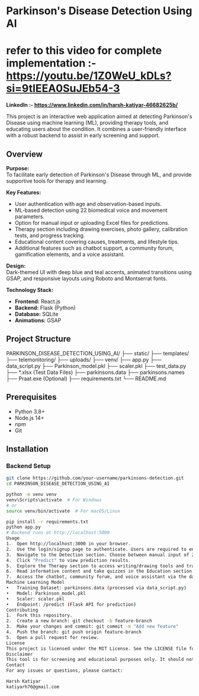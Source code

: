 # Parkinson's Disease Detection Using AI

# refer to this video for complete implementation :- https://youtu.be/1Z0WeU_kDLs?si=9tIEEA0SuJEb54-3
**LinkedIn :- https://www.linkedin.com/in/harsh-katiyar-46682625b/**

This project is an interactive web application aimed at detecting Parkinson's Disease using machine learning (ML), providing therapy tools, and educating users about the condition. It combines a user-friendly interface with a robust backend to assist in early screening and support.

## Overview

**Purpose:**  
To facilitate early detection of Parkinson's Disease through ML, and provide supportive tools for therapy and learning.

**Key Features:**

- User authentication with age and observation-based inputs.
- ML-based detection using 22 biomedical voice and movement parameters.
- Option for manual input or uploading Excel files for predictions.
- Therapy section including drawing exercises, photo gallery, calibration tests, and progress tracking.
- Educational content covering causes, treatments, and lifestyle tips.
- Additional features such as chatbot support, a community forum, gamification elements, and a voice assistant.

**Design:**  
Dark-themed UI with deep blue and teal accents, animated transitions using GSAP, and responsive layouts using Roboto and Montserrat fonts.

**Technology Stack:**

- **Frontend:** React.js
- **Backend:** Flask (Python)
- **Database:** SQLite
- **Animations:** GSAP

## Project Structure
PARKINSON_DISEASE_DETECTION_USING_AI/ ├── static/ ├── templates/ ├── telemonitoring/ ├── uploads/ ├── venv/ ├── app.py ├── data_script.py ├── Parkinson_model.pkl ├── scaler.pkl ├── test_data.py ├── *.xlsx (Test Data Files) ├── parkinsons.data ├── parkinsons.names ├── Praat.exe (Optional) ├── requirements.txt └── README.md

## Prerequisites

- Python 3.8+
- Node.js 14+
- npm
- Git

## Installation

### Backend Setup

```bash
git clone https://github.com/your-username/parkinsons-detection.git
cd PARKINSON_DISEASE_DETECTION_USING_AI

python -m venv venv
venv\Scripts\activate  # For Windows
# or
source venv/bin/activate  # For macOS/Linux

pip install -r requirements.txt
python app.py
# Backend runs at http://localhost:5000
Usage
1.	Open http://localhost:3000 in your browser.
2.	Use the login/signup page to authenticate. Users are required to enter age and answer observation-based questions.
3.	Navigate to the Detection section. Choose between manual input of 22 parameters or upload a test Excel file.
4.	Click "Predict" to view prediction results.
5.	Explore the Therapy section to access writing/drawing tools and track progress.
6.	Read informative content and take quizzes in the Education section.
7.	Access the chatbot, community forum, and voice assistant via the dashboard.
Machine Learning Model
•	Training Dataset: parkinsons.data (processed via data_script.py)
•	Model: Parkinson_model.pkl
•	Scaler: scaler.pkl
•	Endpoint: /predict (Flask API for prediction)
Contributing
1.	Fork this repository.
2.	Create a new branch: git checkout -b feature-branch
3.	Make your changes and commit: git commit -m "Add new feature"
4.	Push the branch: git push origin feature-branch
5.	Open a pull request for review.
License
This project is licensed under the MIT License. See the LICENSE file for details.
Disclaimer
This tool is for screening and educational purposes only. It should not be used as a substitute for professional medical advice, diagnosis, or treatment.
Contact
For any issues or questions, please contact:

Harsh Katiyar
katiyarh76@gmail.com
